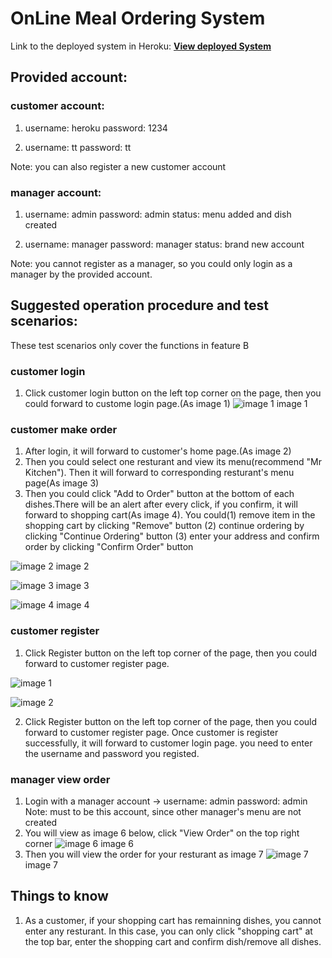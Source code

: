 # OnLine Meal Ordering System

 Link to the deployed system in Heroku: 
 **[View deployed System](http://onlinemealordering.herokuapp.com)**

## Provided account:
### customer account:
1. username: heroku password: 1234

2. username: tt password: tt

Note: you can also register a new customer account
### manager account:
1. username: admin  password: admin  status: menu added and dish created

2. username: manager  password: manager  status: brand new account

Note: you cannot register as a manager, so you could only login as a manager by the provided account.

## Suggested operation procedure and test scenarios:
These test scenarios only cover the functions in feature B
### customer login
1. Click customer login button on the left top corner on the page, then you could forward to custome login page.(As image 1)
![image 1](https://bitbucket.org/QianglinKong/swen90007/raw/frontend/new/readme_img/1.jpeg)
image 1

### customer make order
1. After login, it will forward to customer's home page.(As image 2)
2. Then you could select one resturant and view its menu(recommend "Mr Kitchen"). Then it will forward to corresponding resturant's menu page(As image 3)
3. Then you could click "Add to Order" button at the bottom of each dishes.There will be an alert after every click, if you confirm, 
it will forward to shopping cart(As image 4). 
You could(1) remove item in the shopping cart by clicking "Remove" button
         (2) continue ordering by clicking "Continue Ordering" button
         (3) enter your address and confirm order by clicking "Confirm Order" button

![image 2](https://bitbucket.org/QianglinKong/swen90007/raw/frontend/new/readme_img/3.jpeg)
image 2

![image 3](https://bitbucket.org/QianglinKong/swen90007/raw/frontend/new/readme_img/4.jpeg)
image 3

![image 4](https://bitbucket.org/QianglinKong/swen90007/raw/frontend/new/readme_img/5.jpeg)
image 4

### customer register 
1. Click Register button on the left top corner of the page, then you could forward to customer register page.

![image 1](https://bitbucket.org/QianglinKong/swen90007/raw/frontend/new/readme_img/1.jpeg)

![image 2](https://bitbucket.org/QianglinKong/swen90007/raw/frontend/new/readme_img/2.jpeg)

2. Click Register button on the left top corner of the page, then you could forward to customer register page.
Once customer is register successfully, it will forward to customer login page. you need to enter the username and password you registed.

###  manager view order
1. Login with a manager account -> username: admin  password: admin 
Note: must to be this account, since other manager's menu are not created
2.  You will view as image 6 below, click "View Order" on the top right corner
![image 6](https://bitbucket.org/QianglinKong/swen90007/raw/frontend/new/readme_img/6.jpeg)
image 6
3. Then you will view the order for your resturant as image 7
![image 7](https://bitbucket.org/QianglinKong/swen90007/raw/frontend/new/readme_img/7.jpeg)
image 7
## Things to know 
1. As a customer, if your shopping cart has remainning dishes, you cannot enter any resturant. In this case, you can only click "shopping cart" 
at the top bar, enter the shopping cart and confirm dish/remove all dishes.












